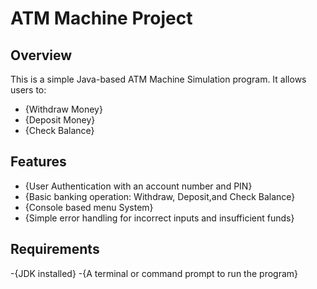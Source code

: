 # ATM Machine Project

## Overview
This is a simple Java-based ATM Machine Simulation program. It allows users to:
- {Withdraw Money}
- {Deposit Money}
- {Check Balance}

## Features
- {User Authentication with an account number and PIN}
- {Basic banking operation: Withdraw, Deposit,and Check Balance}
- {Console based menu System}
- {Simple error handling for incorrect inputs and insufficient funds}

## Requirements

-{JDK installed}
-{A terminal or command prompt to run the program}
